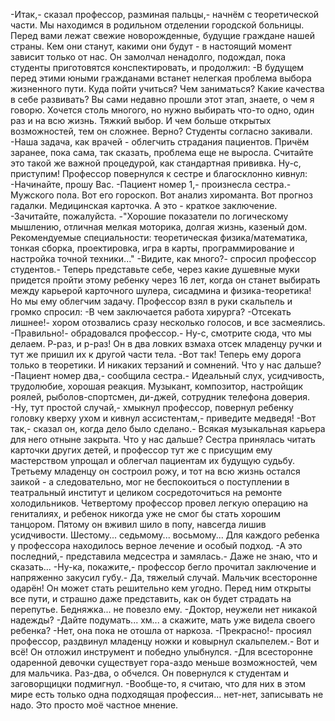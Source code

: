  -Итак,- сказал профессор, разминая пальцы,- начнём с теоретической части. Мы находимся в родильном отделении городской больницы. Перед вами лежат свежие новорожденные, будущие граждане нашей страны. Кем они станут, какими они будут - в настоящий момент зависит только от нас.
Он замолчал ненадолго, подождал, пока студенты приготовятся конспектировать, и продолжил:
-В будущем перед этими юными гражданами встанет нелегкая проблема выбора жизненного пути. Куда пойти учиться? Чем заниматься? Какие качества в себе развивать? Вы сами недавно прошли этот этап, знаете, о чем я говорю. Хочется столь многого, но нужно выбирать что-то одно, один раз и на всю жизнь. Тяжкий выбор. И чем больше открытых возможностей, тем он сложнее. Верно?
Студенты согласно закивали.
-Наша задача, как врачей - облегчить страдания пациентов. Причём заранее, пока сама, так сказать, проблема еще не выросла. Считайте это такой же важной процедурой, как стандартная прививка. Ну-с, приступим!
Профессор повернулся к сестре и благосклонно кивнул:
-Начинайте, прошу Вас.
-Пациент номер 1,- произнесла сестра.- Мужского пола. Вот его гороскоп. Вот анализ хироманта. Вот прогноз гадалки. Медицинская карточка. А это - краткое заключение.
-Зачитайте, пожалуйста.
-"Хорошие показатели по логическому мышлению, отличная мелкая моторика, долгая жизнь, казеный дом. Рекомендуемые специальности: теоретическая физика/математика, тонкая сборка, проектировка, игра в карты, программирование и настройка точной техники..."
-Видите, как много?- спросил профессор студентов.- Теперь представьте себе, через какие душевные муки придется пройти этому ребенку через 16 лет, когда он станет выбирать между карьерой карточного шулера, сисадмина и физика-теоретика! Но мы ему облегчим задачу.
Профессор взял в руки скальпель и громко спросил:
-В чем заключается работа хирурга?
-Отсекать лишнее!- хором отозвались сразу несколько голосов, и все засмеялись.
-Правильно!- обрадовался профессор.- Ну-с, смотрите сюда, что мы делаем. Р-раз, и р-раз!
Он в два ловких взмаха отсек младенцу ручки и тут же пришил их к другой части тела.
-Вот так! Теперь ему дорога только в теоретики. И никаких терзаний и сомнений. Что у нас дальше?
-Пациент номер два,- сообщила сестра.- Идеальный слух, усидчивость, трудолюбие, хорошая реакция. Музыкант, композитор, настройщик роялей, рыболов-спортсмен, ди-джей, сотрудник телефона доверия.
-Ну, тут простой случай,- хмыкнул профессор, повернул ребенку головку кверху ухом и кивнул ассистентам,- приведите медведя!
-Вот так,- сказал он, когда дело было сделано.- Всякая музыкальная карьера для него отныне закрыта. Что у нас дальше?
Сестра принялась читать карточки других детей, и профессор тут же с присущим ему мастерством упрощал и облегчал пациентам их будущую судьбу. Третьему младенцу он состроил рожу, и тот на всю жизнь остался заикой - а следовательно, мог не беспокоиться о поступлении в театральный институт и целиком сосредоточиться на ремонте холодильников. Четвертому профессор провел легкую операцию на гениталиях, и ребенок никогда уже не смог бы стать хорошим танцором. Пятому он вживил шило в попу, навсегда лишив усидчивости. Шестому... седьмому... восьмому... Для каждого ребенка у профессора находилось верное лечение и особый подход.
-А это последний,- представила медсестра и замялась.- Даже не знаю, что и сказать...
-Ну-ка, покажите,- профессор бегло прочитал заключение и напряженно закусил губу.- Да, тяжелый случай. Мальчик всесторонне одарён! Он может стать решительно кем угодно. Перед ним открыты все пути, и страшно даже представить, как он будет страдать на перепутье. Бедняжка... не повезло ему.
-Доктор, неужели нет никакой надежды?
-Дайте подумать... хм... а скажите, мать уже видела своего ребенка?
-Нет, она пока не отошла от наркоза.
-Прекрасно!- просиял профессор, раздвинул младенцу ножки и ковырнул скальпелем.- Вот и всё!
Он отложил инструмент и победно улыбнулся.
-Для всесторонне одаренной девочки существует гора-аздо меньше возможностей, чем для мальчика. Раз-два, о обчелся.
Он повернулся к студентам и заговорщицки подмигнул.
-Вообще-то, я считаю, что для них в этом мире есть только одна подходящая профессия... нет-нет, записывать не надо. Это просто моё частное мнение.    